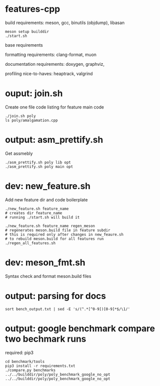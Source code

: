 # features-cpp

build requirements: meson, gcc, binutils (objdump), libasan

```shell
meson setup builddir
./start.sh
```

base requirements

formatting requirements: clang-format, muon

documentation requirements: doxygen, graphviz,

profiling nice-to-haves: heaptrack, valgrind

# ouput: join.sh

Create one file code listing for feature main code

```shell
./join.sh poly
ls poly/amalgamation.cpp
```

# output: asm_prettify.sh

Get assmebly

```shell
./asm_prettify.sh poly lib opt
./asm_prettify.sh poly main opt
```

# dev: new_feature.sh

Add new feature dir and code boilerplate

```shell
./new_feature.sh feature_name
# creates dir feature_name
# running ./start.sh will build it
```

```shell
./new_feature.sh feature_name regen_meson
# regenerates meson.build file in feature subdir
# this is required only after changes in new_feaure.sh
# to rebuild meson.build for all features run
./regen_all_features.sh
```

# dev: meson_fmt.sh

Syntax check and format meson.build files

# output: parsing for docs

```shell
sort bench_output.txt | sed -E 's/(^.*[^0-9])[0-9]*$/\1/'
```

# output: google benchmark compare two bechmark runs

required: pip3

```shell
cd benchmark/tools
pip3 install -r requirements.txt
./compare.py benchmarks  ../../builddir/poly/poly_benchmark_google_no_opt ../../builddir/poly/poly_benchmark_google_no_opt
```

